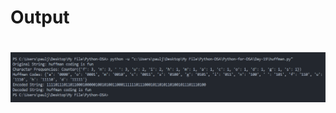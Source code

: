<h1>Output<h1>
<img src="/Python-for-DSA/Day-19/Screenshot 2025-02-02 002240.png" alt="Day 19 Output" width="600">